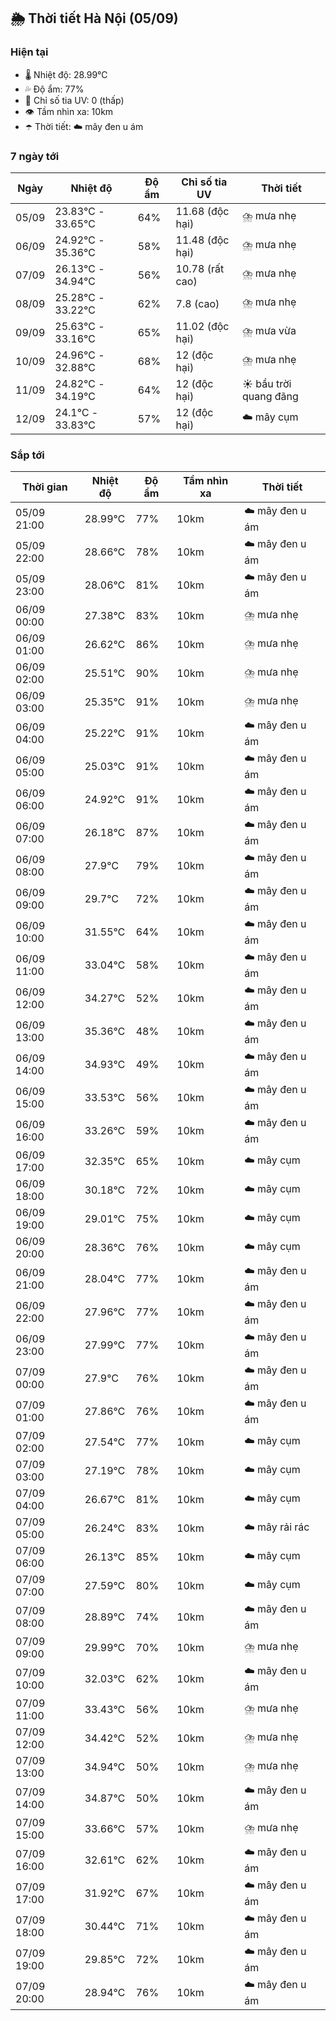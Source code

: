 ## 🌦️ Thời tiết Hà Nội (05/09)

### Hiện tại

- 🌡️ Nhiệt độ: 28.99℃
- 💦 Độ ẩm: 77%
- 🌟 Chỉ số tia UV: 0 (thấp)
- 👁️ Tầm nhìn xa: 10km
- ☂️ Thời tiết: ☁️ mây đen u ám

### 7 ngày tới

| Ngày | Nhiệt độ | Độ ẩm | Chỉ số tia UV | Thời tiết |
| --- | --- | --- | --- | --- |
| 05/09 | 23.83℃ - 33.65℃ | 64% | 11.68 (độc hại) | ⛈️ mưa nhẹ |
| 06/09 | 24.92℃ - 35.36℃ | 58% | 11.48 (độc hại) | ⛈️ mưa nhẹ |
| 07/09 | 26.13℃ - 34.94℃ | 56% | 10.78 (rất cao) | ⛈️ mưa nhẹ |
| 08/09 | 25.28℃ - 33.22℃ | 62% | 7.8 (cao) | ⛈️ mưa nhẹ |
| 09/09 | 25.63℃ - 33.16℃ | 65% | 11.02 (độc hại) | ⛈️ mưa vừa |
| 10/09 | 24.96℃ - 32.88℃ | 68% | 12 (độc hại) | ⛈️ mưa nhẹ |
| 11/09 | 24.82℃ - 34.19℃ | 64% | 12 (độc hại) | ☀️ bầu trời quang đãng |
| 12/09 | 24.1℃ - 33.83℃ | 57% | 12 (độc hại) | ☁️ mây cụm |

### Sắp tới

| Thời gian | Nhiệt độ | Độ ẩm | Tầm nhìn xa | Thời tiết |
| --- | --- | --- | --- | --- |
| 05/09 21:00 | 28.99℃ | 77% | 10km | ☁️ mây đen u ám |
| 05/09 22:00 | 28.66℃ | 78% | 10km | ☁️ mây đen u ám |
| 05/09 23:00 | 28.06℃ | 81% | 10km | ☁️ mây đen u ám |
| 06/09 00:00 | 27.38℃ | 83% | 10km | ⛈️ mưa nhẹ |
| 06/09 01:00 | 26.62℃ | 86% | 10km | ⛈️ mưa nhẹ |
| 06/09 02:00 | 25.51℃ | 90% | 10km | ⛈️ mưa nhẹ |
| 06/09 03:00 | 25.35℃ | 91% | 10km | ⛈️ mưa nhẹ |
| 06/09 04:00 | 25.22℃ | 91% | 10km | ☁️ mây đen u ám |
| 06/09 05:00 | 25.03℃ | 91% | 10km | ☁️ mây đen u ám |
| 06/09 06:00 | 24.92℃ | 91% | 10km | ☁️ mây đen u ám |
| 06/09 07:00 | 26.18℃ | 87% | 10km | ☁️ mây đen u ám |
| 06/09 08:00 | 27.9℃ | 79% | 10km | ☁️ mây đen u ám |
| 06/09 09:00 | 29.7℃ | 72% | 10km | ☁️ mây đen u ám |
| 06/09 10:00 | 31.55℃ | 64% | 10km | ☁️ mây đen u ám |
| 06/09 11:00 | 33.04℃ | 58% | 10km | ☁️ mây đen u ám |
| 06/09 12:00 | 34.27℃ | 52% | 10km | ☁️ mây đen u ám |
| 06/09 13:00 | 35.36℃ | 48% | 10km | ☁️ mây đen u ám |
| 06/09 14:00 | 34.93℃ | 49% | 10km | ☁️ mây đen u ám |
| 06/09 15:00 | 33.53℃ | 56% | 10km | ☁️ mây đen u ám |
| 06/09 16:00 | 33.26℃ | 59% | 10km | ☁️ mây đen u ám |
| 06/09 17:00 | 32.35℃ | 65% | 10km | ☁️ mây cụm |
| 06/09 18:00 | 30.18℃ | 72% | 10km | ☁️ mây cụm |
| 06/09 19:00 | 29.01℃ | 75% | 10km | ☁️ mây cụm |
| 06/09 20:00 | 28.36℃ | 76% | 10km | ☁️ mây cụm |
| 06/09 21:00 | 28.04℃ | 77% | 10km | ☁️ mây đen u ám |
| 06/09 22:00 | 27.96℃ | 77% | 10km | ☁️ mây đen u ám |
| 06/09 23:00 | 27.99℃ | 77% | 10km | ☁️ mây đen u ám |
| 07/09 00:00 | 27.9℃ | 76% | 10km | ☁️ mây đen u ám |
| 07/09 01:00 | 27.86℃ | 76% | 10km | ☁️ mây đen u ám |
| 07/09 02:00 | 27.54℃ | 77% | 10km | ☁️ mây cụm |
| 07/09 03:00 | 27.19℃ | 78% | 10km | ☁️ mây cụm |
| 07/09 04:00 | 26.67℃ | 81% | 10km | ☁️ mây cụm |
| 07/09 05:00 | 26.24℃ | 83% | 10km | ☁️ mây rải rác |
| 07/09 06:00 | 26.13℃ | 85% | 10km | ☁️ mây cụm |
| 07/09 07:00 | 27.59℃ | 80% | 10km | ☁️ mây cụm |
| 07/09 08:00 | 28.89℃ | 74% | 10km | ☁️ mây đen u ám |
| 07/09 09:00 | 29.99℃ | 70% | 10km | ⛈️ mưa nhẹ |
| 07/09 10:00 | 32.03℃ | 62% | 10km | ☁️ mây đen u ám |
| 07/09 11:00 | 33.43℃ | 56% | 10km | ⛈️ mưa nhẹ |
| 07/09 12:00 | 34.42℃ | 52% | 10km | ⛈️ mưa nhẹ |
| 07/09 13:00 | 34.94℃ | 50% | 10km | ⛈️ mưa nhẹ |
| 07/09 14:00 | 34.87℃ | 50% | 10km | ☁️ mây đen u ám |
| 07/09 15:00 | 33.66℃ | 57% | 10km | ⛈️ mưa nhẹ |
| 07/09 16:00 | 32.61℃ | 62% | 10km | ☁️ mây đen u ám |
| 07/09 17:00 | 31.92℃ | 67% | 10km | ☁️ mây đen u ám |
| 07/09 18:00 | 30.44℃ | 71% | 10km | ☁️ mây đen u ám |
| 07/09 19:00 | 29.85℃ | 72% | 10km | ☁️ mây đen u ám |
| 07/09 20:00 | 28.94℃ | 76% | 10km | ☁️ mây đen u ám |
